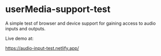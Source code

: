 # userMedia-support-test

A simple test of browser and device support for gaining access to audio inputs and outputs.

Live demo at:

https://audio-input-test.netlify.app/
